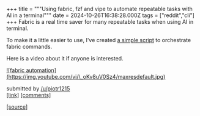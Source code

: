 +++
title = """Using fabric, fzf and vipe to automate repeatable tasks with AI in a terminal"""
date = 2024-10-26T16:38:28.000Z
tags = ["reddit","cli"]
+++
Fabric is a real time saver for many repeatable tasks when using AI in terminal.

To make it a little easier to use, I've created [a simple script](https://github.com/Piotr1215/dotfiles/blob/master/scripts/__orchestrator.sh) to orchestrate fabric commands.

Here is a video about it if anyone is interested.

[!\[fabric automation\](https://img.youtube.com/vi/\_oKv8uV0Sz4/maxresdefault.jpg)](https://youtu.be/_oKv8uV0Sz4)

submitted by [/u/piotr1215](https://www.reddit.com/user/piotr1215)  
[\[link\]](https://www.reddit.com/r/commandline/comments/1gcp51c/using_fabric_fzf_and_vipe_to_automate_repeatable/) [\[comments\]](https://www.reddit.com/r/commandline/comments/1gcp51c/using_fabric_fzf_and_vipe_to_automate_repeatable/)

[[source]](https://www.reddit.com/r/commandline/comments/1gcp51c/using_fabric_fzf_and_vipe_to_automate_repeatable/)
